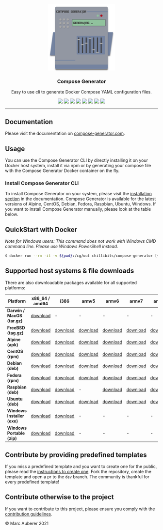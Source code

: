 <p align="center">
  <img alt="Compose Generator Logo" src="./docs/docs/static/avatar.png" height="220" />
  <h3 align="center">Compose Generator</h3>
  <p align="center">Easy to use cli to generate Docker Compose YAML configuration files.</p>
  <p align="center">
    <a target="_blank" href="https://github.com/compose-generator/compose-generator/releases/latest"><img src="https://img.shields.io/github/v/release/compose-generator/compose-generator?include_prereleases"></a>
    <a target="_blank" href="https://hub.docker.com/r/chillibits/compose-generator"><img src="https://img.shields.io/docker/pulls/chillibits/compose-generator"></a>
    <a target="_blank" href="./.github/workflows/ci.yml"><img src="https://github.com/compose-generator/compose-generator/workflows/Go%20CI/badge.svg"></a>
    <a target="_blank" href="./.github/workflows/codeql-analysis.yml"><img src="https://github.com/compose-generator/compose-generator/actions/workflows/codeql-analysis.yml/badge.svg"></a>
    <a target="_blank" href="https://goreportcard.com/report/github.com/compose-generator/compose-generator"><img src="https://goreportcard.com/badge/github.com/compose-generator/compose-generator"></a>
    <a href="https://codecov.io/gh/compose-generator/compose-generator"><img src="https://codecov.io/gh/compose-generator/compose-generator/branch/main/graph/badge.svg?token=r9pWf0GCXg"/></a>
    <a target="_blank" href="https://makeapullrequest.com"><img src="https://img.shields.io/badge/PRs-welcome-brightgreen.svg"></a>
    <a target="_blank" href="./LICENSE.md"><img src="https://img.shields.io/github/license/compose-generator/compose-generator"></a>
  </p>
</p>

---

## Documentation
Please visit the documentation on [compose-generator.com](https://www.compose-generator.com).

## Usage
You can use the Compose Generator CLI by directly installing it on your Docker host system, install it via npm or by generating your compose file with the Compose Generator Docker container on the fly.

### Install Compose Generator CLI
To install Compose Generator on your system, please visit the [installation section](https://www.compose-generator.com/install/linux/) in the documentation. Compose Generator is available for the latest versions of Alpine, CentOS, Debian, Fedora, Raspbian, Ubuntu, Windows. If you want to install Compose Generator manually, please look at the table below.

## QuickStart with Docker
*Note for Windows users: This command does not work with Windows CMD command line. Please use Windows PowerShell instead.*

```sh
$ docker run --rm -it -v ${pwd}:/cg/out chillibits/compose-generator [<command>]
```

## Supported host systems & file downloads
There are also downloadable packages available for all supported platforms:

| **Platform**                | **x86_64 / amd64**                                                                     | **i386**                                                                             | **armv5**                                                                              | **armv6**                                                                              | **armv7**                                                                              | **armv8**                                                                              | **arm64**                                                                              |
|-----------------------------|----------------------------------------------------------------------------------------|--------------------------------------------------------------------------------------|----------------------------------------------------------------------------------------|----------------------------------------------------------------------------------------|----------------------------------------------------------------------------------------|----------------------------------------------------------------------------------------|----------------------------------------------------------------------------------------|
| **Darwin / MacOS (tar.gz)** | [download](../../releases/download/0.8.0/compose-generator_0.8.0_darwin_amd64.tar.gz)  | -                                                                                    | -                                                                                      | -                                                                                      | -                                                                                      | -                                                                                      | -                                                                                      |
| **FreeBSD (tag.gz)**        | [download](../../releases/download/0.8.0/compose-generator_0.8.0_freebsd_amd64.tar.gz) | [download](../../releases/download/0.8.0/compose-generator_0.8.0_freebsd_386.tar.gz) | [download](../../releases/download/0.8.0/compose-generator_0.8.0_freebsd_armv5.tar.gz) | [download](../../releases/download/0.8.0/compose-generator_0.8.0_freebsd_armv6.tar.gz) | [download](../../releases/download/0.8.0/compose-generator_0.8.0_freebsd_armv7.tar.gz) | [download](../../releases/download/0.8.0/compose-generator_0.8.0_freebsd_armv8.tar.gz) | [download](../../releases/download/0.8.0/compose-generator_0.8.0_freebsd_arm64.tar.gz) |
| **Alpine (apk)**            | [download](../../releases/download/0.8.0/compose-generator_0.8.0_linux_amd64.apk)      | [download](../../releases/download/0.8.0/compose-generator_0.8.0_linux_386.apk)      | [download](../../releases/download/0.8.0/compose-generator_0.8.0_linux_armv5.apk)      | [download](../../releases/download/0.8.0/compose-generator_0.8.0_linux_armv6.apk)      | [download](../../releases/download/0.8.0/compose-generator_0.8.0_linux_armv7.apk)      | [download](../../releases/download/0.8.0/compose-generator_0.8.0_linux_armv8.apk)      | [download](../../releases/download/0.8.0/compose-generator_0.8.0_linux_arm64.apk)      |
| **CentOS (rpm)**            | [download](../../releases/download/0.8.0/compose-generator_0.8.0_linux_amd64.rpm)      | [download](../../releases/download/0.8.0/compose-generator_0.8.0_linux_386.rpm)      | [download](../../releases/download/0.8.0/compose-generator_0.8.0_linux_armv5.rpm)      | [download](../../releases/download/0.8.0/compose-generator_0.8.0_linux_armv6.rpm)      | [download](../../releases/download/0.8.0/compose-generator_0.8.0_linux_armv7.rpm)      | [download](../../releases/download/0.8.0/compose-generator_0.8.0_linux_armv8.rpm)      | [download](../../releases/download/0.8.0/compose-generator_0.8.0_linux_arm64.rpm)      |
| **Debian (deb)**            | [download](../../releases/download/0.8.0/compose-generator_0.8.0_linux_amd64.deb)      | [download](../../releases/download/0.8.0/compose-generator_0.8.0_linux_386.deb)      | [download](../../releases/download/0.8.0/compose-generator_0.8.0_linux_armv5.deb)      | [download](../../releases/download/0.8.0/compose-generator_0.8.0_linux_armv6.deb)      | [download](../../releases/download/0.8.0/compose-generator_0.8.0_linux_armv7.deb)      | [download](../../releases/download/0.8.0/compose-generator_0.8.0_linux_armv8.deb)      | [download](../../releases/download/0.8.0/compose-generator_0.8.0_linux_arm64.deb)      |
| **Fedora (rpm)**            | [download](../../releases/download/0.8.0/compose-generator_0.8.0_linux_amd64.rpm)      | [download](../../releases/download/0.8.0/compose-generator_0.8.0_linux_386.rpm)      | [download](../../releases/download/0.8.0/compose-generator_0.8.0_linux_armv5.rpm)      | [download](../../releases/download/0.8.0/compose-generator_0.8.0_linux_armv6.rpm)      | [download](../../releases/download/0.8.0/compose-generator_0.8.0_linux_armv7.rpm)      | [download](../../releases/download/0.8.0/compose-generator_0.8.0_linux_armv8.rpm)      | [download](../../releases/download/0.8.0/compose-generator_0.8.0_linux_arm64.rpm)      |
| **Raspbian (deb)**          | [download](../../releases/download/0.8.0/compose-generator_0.8.0_linux_amd64.deb)      | [download](../../releases/download/0.8.0/compose-generator_0.8.0_linux_386.deb)      | -                                                                                      | [download](../../releases/download/0.8.0/compose-generator_0.8.0_linux_armv6.deb)      | [download](../../releases/download/0.8.0/compose-generator_0.8.0_linux_armv7.deb)      | [download](../../releases/download/0.8.0/compose-generator_0.8.0_linux_armv8.deb)      | [download](../../releases/download/0.8.0/compose-generator_0.8.0_linux_arm64.deb)      |
| **Ubuntu (deb)**            | [download](../../releases/download/0.8.0/compose-generator_0.8.0_linux_amd64.deb)      | [download](../../releases/download/0.8.0/compose-generator_0.8.0_linux_386.deb)      | [download](../../releases/download/0.8.0/compose-generator_0.8.0_linux_armv5.deb)      | [download](../../releases/download/0.8.0/compose-generator_0.8.0_linux_armv6.deb)      | [download](../../releases/download/0.8.0/compose-generator_0.8.0_linux_armv7.deb)      | [download](../../releases/download/0.8.0/compose-generator_0.8.0_linux_armv8.deb)      | [download](../../releases/download/0.8.0/compose-generator_0.8.0_linux_arm64.deb)      |
| **Windows Installer (exe)** | [download](../../releases/download/0.8.0/ComposeGenerator_0.8.0_x64_Setup.exe)         | [download](../../releases/download/0.8.0/ComposeGenerator_0.8.0_x86_Setup.exe)       | -                                                                                      | -                                                                                      | -                                                                                      | -                                                                                      |
| **Windows Portable (zip)**  | [download](../../releases/download/0.8.0/compose-generator_0.8.0_windows_amd64.zip)    | [download](../../releases/download/0.8.0/compose-generator_0.8.0_windows_386.zip)    | -                                                                                      | -                                                                                      | -                                                                                      | -                                                                                      |

## Contribute by providing predefined templates
If you miss a predefined template and you want to create one for the public, please read the [instructions to create one](./predefined-services/README.md). Fork the repository, create the template and open a pr to the `dev` branch.
The community is thankful for every predefined template!

## Contribute otherwise to the project
If you want to contribute to this project, please ensure you comply with the [contribution guidelines](CONTRIBUTING.md).

© Marc Auberer 2021
